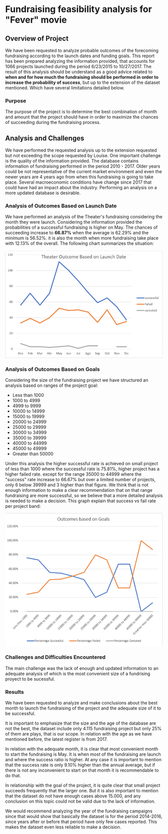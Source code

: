 # Fundraising feasibility analysis for "Fever" movie

## Overview of Project

We have been requested to analyze probable outcomes of the forecoming fundraising according to the launch dates and funding goals.
This report has been prepared analyzing the information provided, that accounts for 1066 projects launched during the period 6/23/2015 to 10/27/2017.
The result of this analysis should be understand as a good advice related to **when and for how much the fundraising should be performed in order to increase the probability of success**, but up to the extension of the dataset mentioned. Which have several limitations detailed below.

### Purpose

The purpose of the project is to determine the best combination of month and amount that the project should have in order to maximize the chances of succeeding during the fundraising process.

## Analysis and Challenges

We have performed the requested analysis up to the extension requested but not exceeding the scope requested by Louise.
One important challenge is the quality of the information provided. The database contains information of fundraising performed in the period 2010 - 2017. Older years could be not representative of the current market environment and even the newer years are 4 years ago from when this fundraising is going to take place. Several macroeconomic conditions have change since 2017 that could have had an impact about the industry. Performing an analysis on a more updated database is desirable.

### Analysis of Outcomes Based on Launch Date

We have performed an analysis of the Theater's fundraising considering the month they were launch. Considering the information provided the probabilities of a successful fundraising is higher on May.
The chances of succeeding increase to **66.87%** when the average is 62.29% and the minimum is 56.52%. it is also the month when more fundraising take place with 12.13% of the overall. 
The following chart summarizes the situation:


![Outcomes based on launch date](./Resources/Theater_Outcomes_vs_Launch.png)  
 
### Analysis of Outcomes Based on Goals

Considering the size of the fundraising project we have structured an analysis based on ranges of the project goal:

* Less than 1000
* 1000 to 4999
* 4999 to 9999
* 10000 to 14999
* 15000 to 19999
* 20000 to 24999
* 25000 to 29999
* 30000 to 34999
* 35000 to 39999
* 40000 to 44999
* 45000 to 49999
* Greater than 50000

Under this analysis the higher successful rate is achieved on small project of less than 1000 where the successful rate is 75.81%, higher project has a higher failed rate. 
except for the range 35000 to 44999 where the "success" rate increase to 66.67% but over a limited number of projects, only 6 below 39999 and 3 higher than that figure.
We think that is not enough information to make a clear recommendation that on that range fundraising are more successful, so we believe that a more detailed analysis is needed to make a decision.
This graph explain that success vs fail rate per project band:

![Outcome Based on Goals](./Resources/Outcomes_vs_Goals.png) 

### Challenges and Difficulties Encountered

The main challenge was the lack of enough and updated information to an adequate analysis of which is the most convenient size of a fundrising proyect to be sucessful. 

### Results

We have been requested to analyze and make conclusions about the best month to launch the fundraising of the project and the adequate size of it to be successful.

It is important to emphasize that the size and the age of the database are not the best, the dataset include only 4.115 fundraising project but only 25% of them are plays, that is our scope. In relation with the age as we have mentioned before, the latest register is from 2017.  

In relation with the adequate month, it is clear that most convenient month to start the fundraising is May. It is when most of the fundraising are launch and where the success ratio is higher. 
At any case it is important to mention that the success rate is only 9.10% higher than the annual average, but if there is not any inconvenient to start on that month it is recommendable to do that. 

In relationship with the goal of the project, it is quite clear that small project succeeds frequently that the larger one. But it is also important to mention that the dataset do not have enough cases above 15.000, and any conclusion on this topic could not be valid due to the lack of information. 

We would recommend analyzing the year of the fundraising campaigns since that would show that basically the dataset is for the period 2014-2016, since years after or before that period have only few cases reported. This makes the dataset even less reliable to make a decision.

